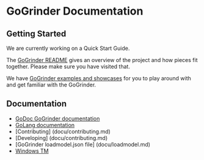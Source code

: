 GoGrinder Documentation
=================================

## Getting Started

We are currently working on a Quick Start Guide. 

The [GoGrinder README](/README.md) gives an overview of the project and how pieces fit together. Please make sure you have visited that.

We have [GoGrinder examples and showcases](../examples/) for you to play around with and get familiar with the GoGrinder.

## Documentation

* [GoDoc GoGrinder documentation](https://godoc.org/github.com/finklabs/GoGrinder)
* [GoLang documentation](https://golang.org/pkg/net/http/)
* [Contributing] (docu/contributing.md)
* [Developing] (docu/contributing.md)
* [GoGrinder loadmodel.json file] (docu/loadmodel.md)
* [Windows TM](windows_tm.md)




